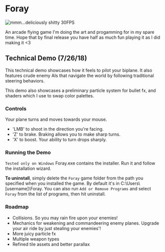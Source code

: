 # Foray
![mmm...deliciously shitty 30FPS](tech_demo.gif)
  
An arcade flying game I'm doing the art and progamming for in my spare time. Hope that by final release you have half as much fun playing it as I did making it <3
  
## Technical Demo (7/26/18)
This technical demo showcases how it feels to pilot your biplane. It also features crude enemy AIs that navigate the world by following traditional steering behaviors.
  
This demo also showcases a preliminary particle system for bullet fx, and shaders which I use to swap color palettes.
  
### Controls
Your plane turns and moves towards your mouse.  
* 'LMB' to shoot in the direction you're facing.
* 'Z' to brake. Braking allows you to make sharp turns. 
* 'X' to boost. Your ability to turn drops sharply.
  
### Running the Demo
`Tested only on Windows` Foray.exe contains the installer. Run it and follow the installation wizard.
  
__To uninstall__, simply delete the `Foray` game folder from the path you specified when you installed the game. By default it's in C:\Users\\[username]\Foray. You can also run `Add or Remove Programs` and select `Foray` from the list of programs, then hit uninstall.
  
### Roadmap
* Collisions. So you may rain fire upon your enemies!
* Mechanics for weakening and commandeering enemy planes. Upgrade your air ride by just stealing your enemies'!
* More juicy particle fx
* Multiple weapon types
* Refined tile assets and better parallax